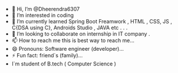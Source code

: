 - 👋 Hi, I’m @Dheerendra6307
- 👀 I’m interested in coding
- 🌱 I’m currently learned Spring Boot Freamwork , HTML , CSS, JS , C{DSA using C}, Androids Studio , JAVA etc . . .
- 💞️ I’m looking to collaborate on internship in IT company .
- 📫 How to reach me this is best way to reach me...
- 😄 Pronouns: Software engineer (developer)...
- ⚡ Fun fact: friend`s (family)...
-    I`m student of B.tech ( Computer Science )
<!---
Dheerendra6307/Dheerendra6307 is a ✨ special ✨ repository because its `README.md` (this file) appears on your GitHub profile.
You can click the Preview link to take a look at your changes.
--->
